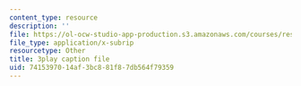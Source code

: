 ```yaml
---
content_type: resource
description: ''
file: https://ol-ocw-studio-app-production.s3.amazonaws.com/courses/res-6-012-introduction-to-probability-spring-2018/7415397014af3bc881f87db564f79359_uviHu6m_YnM.srt
file_type: application/x-subrip
resourcetype: Other
title: 3play caption file
uid: 74153970-14af-3bc8-81f8-7db564f79359
---
```

